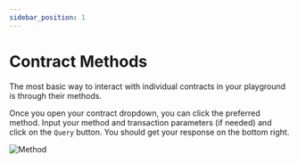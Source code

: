 ```yaml
---
sidebar_position: 1
---
```


# Contract Methods

The most basic way to interact with individual contracts in your playground is through their methods.

Once you open your contract dropdown, you can click the preferred method. Input your method and transaction parameters (if needed) and click on the `Query` button. You should get your response on the bottom right.

![Method](https://res.cloudinary.com/dfkuxnesz/image/upload/v1728652658/Screenshot_2024-10-11_at_14.16.31_ew0pri.png) 


